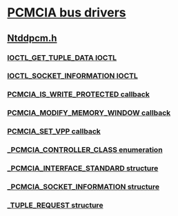 # [PCMCIA bus drivers](index.md)
## [Ntddpcm.h](../ntddpcm/index.md)
### [IOCTL_GET_TUPLE_DATA IOCTL](../ntddpcm/ni-ntddpcm-ioctl_get_tuple_data.md)
### [IOCTL_SOCKET_INFORMATION IOCTL](../ntddpcm/ni-ntddpcm-ioctl_socket_information.md)
### [PCMCIA_IS_WRITE_PROTECTED callback](../ntddpcm/nc-ntddpcm-pcmcia_is_write_protected.md)
### [PCMCIA_MODIFY_MEMORY_WINDOW callback](../ntddpcm/nc-ntddpcm-pcmcia_modify_memory_window.md)
### [PCMCIA_SET_VPP callback](../ntddpcm/nc-ntddpcm-pcmcia_set_vpp.md)
### [_PCMCIA_CONTROLLER_CLASS enumeration](../ntddpcm/ne-ntddpcm-_pcmcia_controller_class.md)
### [_PCMCIA_INTERFACE_STANDARD structure](../ntddpcm/ns-ntddpcm-_pcmcia_interface_standard.md)
### [_PCMCIA_SOCKET_INFORMATION structure](../ntddpcm/ns-ntddpcm-_pcmcia_socket_information.md)
### [_TUPLE_REQUEST structure](../ntddpcm/ns-ntddpcm-_tuple_request.md)

